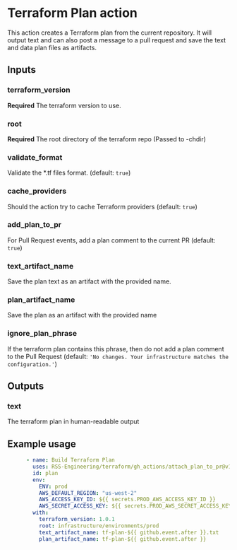 # Terraform Plan action

This action creates a Terraform plan from the current repository. It will output text and can also post a message to a pull request and save the text and data plan files as artifacts.

## Inputs

### terraform_version

**Required** The terraform version to use.

### root
    
**Required** The root directory of the terraform repo (Passed to -chdir)

### validate_format

Validate the *.tf files format. (default: `true`)

### cache_providers

Should the action try to cache Terraform providers (default: `true`)

### add_plan_to_pr

For Pull Request events, add a plan comment to the current PR (default: `true`)

### text_artifact_name

Save the plan text as an artifact with the provided name.

### plan_artifact_name

Save the plan as an artifact with the provided name

### ignore_plan_phrase

If the terraform plan contains this phrase, then do not add a plan comment to the Pull Request (default: `'No changes. Your infrastructure matches the configuration.'`)

## Outputs

### text

The terraform plan in human-readable output

## Example usage

```yaml
      - name: Build Terraform Plan
        uses: RSS-Engineering/terraform/gh_actions/attach_plan_to_pr@v1
        id: plan
        env:
          ENV: prod
          AWS_DEFAULT_REGION: "us-west-2"
          AWS_ACCESS_KEY_ID: ${{ secrets.PROD_AWS_ACCESS_KEY_ID }}
          AWS_SECRET_ACCESS_KEY: ${{ secrets.PROD_AWS_SECRET_ACCESS_KEY }}
        with:
          terraform_version: 1.0.1
          root: infrastructure/environments/prod
          text_artifact_name: tf-plan-${{ github.event.after }}.txt
          plan_artifact_name: tf-plan-${{ github.event.after }}
```

